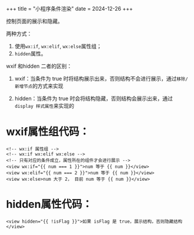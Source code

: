 +++
title = "小程序条件渲染"
date = 2024-12-26
+++

控制页面的展示和隐藏。

两种方式：

1. 使用`wx:if`, `wx:elif`, `wx:else`属性组； 
2. `hidden`属性。

wxif 和hidden 二者的区别：

1. wxif：当条件为 true 时将结构展示出来，否则结构不会进行展示，通过`移除/新增节点`的方式来实现

2. hidden：当条件为 true 时会将结构隐藏，否则结构会展示出来，通过 `display 样式属性`来实现的

# wxif属性组代码：

```
<!-- wx:if 属性组 -->
<!-- wx:if wx:elif wx:else -->
<!-- 只有对应的条件成立，属性所在的组件才会进行展示 -->
<view wx:if="{{ num === 1 }}">num 等于 {{ num }}</view>
<view wx:elif="{{ num === 2 }}">num 等于 {{ num }}</view>
<view wx:else>num 大于 2， 目前 num 等于 {{ num }}</view>
```

# hidden属性代码：

```
<view hidden="{{ !isFlag }}">如果 isFlag 是 true，展示结构，否则隐藏结构</view>
```
